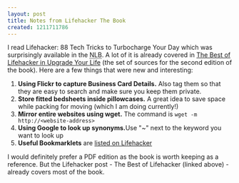 ```yaml
--- 
layout: post
title: Notes from Lifehacker The Book
created: 1211711786
---
```

<p>I read <a type="amzn" asin="0470050659">Lifehacker: 88 Tech Tricks to Turbocharge Your Day</a> which was surprisingly available in the <abbr title="National Library Board">NLB</abbr>. A lot of it is already covered in <a href="http://lifehacker.com/366859/the-best-of-lifehacker-in-upgrade-your-life">The Best of Lifehacker in Upgrade Your Life</a> (the set of sources for the second edition of the book). Here are a few things that were new and interesting:</p><ol><li><strong>Using Flickr to capture Business Card Details.</strong> Also tag them so that they are easy to search and make sure you keep them private.</li><li><strong>Store fitted bedsheets inside pillowcases.</strong> A great idea to save space while packing for moving (which I am doing currently!)</li><li><strong>Mirror entire websites using wget.</strong> The command is <code>wget -m http://&lt;website-address&gt;</code></li><li><strong>Using Google to look up synonyms.</strong>Use "~" next to the keyword you want to look up</li><li><strong>Useful Bookmarklets</strong> are <a href="http://lifehacker.com/software/feature/geek-to-live-ten-musthave-bookmarklets-129141.php">listed on Lifehacker</a></li></ol><p>I would definitely prefer a PDF edition as the book is worth keeping as a reference. But the Lifehacker post - The Best of Lifehacker (linked above) - already covers most of the book. </p>
